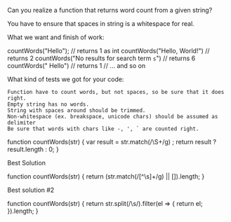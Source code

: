 Can you realize a function that returns word count from a given string?

You have to ensure that spaces in string is a whitespace for real.

What we want and finish of work:

countWords("Hello"); // returns 1 as int
countWords("Hello, World!") // returns 2
countWords("No results for search term `s`") // returns 6
countWords(" Hello") // returns 1
// ... and so on

What kind of tests we got for your code:

    Function have to count words, but not spaces, so be sure that it does right.
    Empty string has no words.
    String with spaces around should be trimmed.
    Non-whitespace (ex. breakspace, unicode chars) should be assumed as delimiter
    Be sure that words with chars like -, ', ` are counted right.

function countWords(str) {
  var result = str.match(/\S+/g) ;
    return result ? result.length : 0;
}

Best Solution

function countWords(str) {
  return (str.match(/[^\s]+/g) || []).length;
}

Best solution #2

function countWords(str) {
 return str.split(/\s/).filter(el => {
    return el;
  }).length; 
}